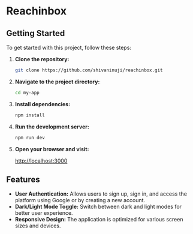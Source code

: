 # Reachinbox 

## Getting Started

To get started with this project, follow these steps:

1. **Clone the repository:**

    ```bash
    git clone https://github.com/shivaninuji/reachinbox.git
    ```

2. **Navigate to the project directory:**

    ```bash
    cd my-app
    ```

3. **Install dependencies:**

    ```bash
    npm install

4. **Run the development server:**

    ```bash
    npm run dev

5. **Open your browser and visit:**

    [http://localhost:3000](http://localhost:3000)


## Features

- **User Authentication:** Allows users to sign up, sign in, and access the platform using Google or by creating a new account.
- **Dark/Light Mode Toggle:** Switch between dark and light modes for better user experience.
- **Responsive Design:** The application is optimized for various screen sizes and devices.



